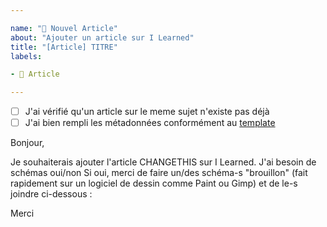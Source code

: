```yaml
---

name: "📖 Nouvel Article"
about: "Ajouter un article sur I Learned"
title: "[Article] TITRE"
labels:

- 📖 Article

---
```


- [ ] J'ai vérifié qu'un article sur le meme sujet n'existe pas déjà
- [ ] J'ai bien rempli les métadonnées conformément au [template](https://git.ilearned.eu/I_Learned/Website/wiki/%F0%9F%93%9D-Template-d%27article)

Bonjour,

Je souhaiterais ajouter l'article CHANGETHIS sur I Learned.
J'ai besoin de schémas oui/non
Si oui, merci de faire un/des schéma-s "brouillon" (fait rapidement sur un logiciel de dessin comme Paint ou Gimp) et de le-s joindre ci-dessous :

Merci
